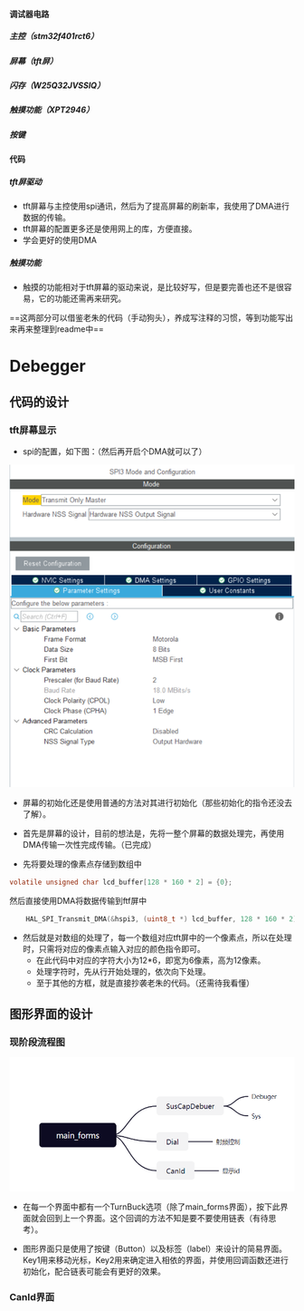 #### 调试器电路

##### 主控（stm32f401rct6）

##### 屏幕（tft屏）

##### 闪存（W25Q32JVSSIQ）

##### 触摸功能（XPT2946）

##### 按键

#### 代码

##### tft屏驱动

- tft屏幕与主控使用spi通讯，然后为了提高屏幕的刷新率，我使用了DMA进行数据的传输。
- tft屏幕的配置更多还是使用网上的库，方便直接。
- 学会更好的使用DMA

##### 触摸功能

- 触摸的功能相对于tft屏幕的驱动来说，是比较好写，但是要完善也还不是很容易，它的功能还需再来研究。

==这两部分可以借鉴老朱的代码（手动狗头），养成写注释的习惯，等到功能写出来再来整理到readme中==

# Debegger

## 代码的设计

### tft屏幕显示

- spi的配置，如下图：（然后再开启个DMA就可以了）

![image-20221203111619408](README.assets/image-20221203111619408.png)

- 屏幕的初始化还是使用普通的方法对其进行初始化（那些初始化的指令还没去了解）。

- 首先是屏幕的设计，目前的想法是，先将一整个屏幕的数据处理完，再使用DMA传输一次性完成传输。（已完成）

- 先将要处理的像素点存储到数组中

~~~c
volatile unsigned char lcd_buffer[128 * 160 * 2] = {0};

~~~

然后直接使用DMA将数据传输到ftf屏中

~~~c
    HAL_SPI_Transmit_DMA(&hspi3, (uint8_t *) lcd_buffer, 128 * 160 * 2);
~~~

- 然后就是对数组的处理了，每一个数组对应tft屏中的一个像素点，所以在处理时，只需将对应的像素点输入对应的颜色指令即可。
  - 在此代码中对应的字符大小为12*6，即宽为6像素，高为12像素。
  - 处理字符时，先从行开始处理的，依次向下处理。
  - 至于其他的方框，就是直接抄袭老朱的代码。（还需待我看懂）

## 图形界面的设计

### 现阶段流程图

![image-20221211133038720](README.assets/image-20221211133038720.png)

- 在每一个界面中都有一个TurnBuck选项（除了main_forms界面），按下此界面就会回到上一个界面。这个回调的方法不知是要不要使用链表（有待思考）。

- 图形界面只是使用了按键（Button）以及标签（label）来设计的简易界面。Key1用来移动光标，Key2用来确定进入相依的界面，并使用回调函数还进行初始化，配合链表可能会有更好的效果。

### CanId界面

